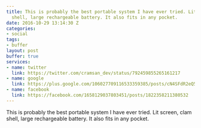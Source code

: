 ```yaml
---
title: This is probably the best portable system I have ever tried. Lit screen, clam
  shell, large rechargeable battery. It also fits in any pocket.
date: 2016-10-29 13:14:30 Z
categories:
- social
tags:
- buffer
layout: post
buffer: true
services:
- name: twitter
  link: https://twitter.com/cramsan_dev/status/792459855265161217
- name: google
  link: https://plus.google.com/106027709116533359385/posts/cN4SFdR2eQ5
- name: facebook
  link: https://facebook.com/1658129037803451/posts/1822358211380532
---
```


This is probably the best portable system I have ever tried. Lit screen, clam shell, large rechargeable battery. It also fits in any pocket.
